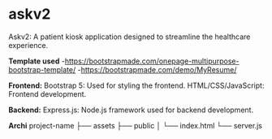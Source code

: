 # askv2
Askv2: A patient kiosk application designed to streamline the healthcare experience.



**Template used** 
-https://bootstrapmade.com/onepage-multipurpose-bootstrap-template/
-https://bootstrapmade.com/demo/MyResume/


**Frontend:**
Bootstrap 5: Used for styling the frontend.
HTML/CSS/JavaScript: Frontend development.

**Backend:**
Express.js: Node.js framework used for backend development.

**Archi**
project-name
├── assets
├── public
│   └── index.html
└── server.js

